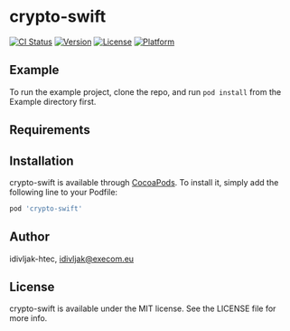 # crypto-swift

[![CI Status](https://img.shields.io/travis/idivljak-htec/crypto-swift.svg?style=flat)](https://travis-ci.org/idivljak-htec/crypto-swift)
[![Version](https://img.shields.io/cocoapods/v/crypto-swift.svg?style=flat)](https://cocoapods.org/pods/crypto-swift)
[![License](https://img.shields.io/cocoapods/l/crypto-swift.svg?style=flat)](https://cocoapods.org/pods/crypto-swift)
[![Platform](https://img.shields.io/cocoapods/p/crypto-swift.svg?style=flat)](https://cocoapods.org/pods/crypto-swift)

## Example

To run the example project, clone the repo, and run `pod install` from the Example directory first.

## Requirements

## Installation

crypto-swift is available through [CocoaPods](https://cocoapods.org). To install
it, simply add the following line to your Podfile:

```ruby
pod 'crypto-swift'
```

## Author

idivljak-htec, idivljak@execom.eu

## License

crypto-swift is available under the MIT license. See the LICENSE file for more info.
